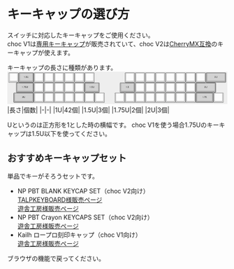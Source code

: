 # キーキャップの選び方
スイッチに対応したキーキャップをご使用ください。  
choc V1は[専用キーキャップ](https://shop.yushakobo.jp/collections/keycaps/For-Choc-v1)が販売されていて、choc V2は[CherryMX互換](https://shop.yushakobo.jp/collections/keycaps/cherry-mx-%E4%BA%92%E6%8F%9B-%E3%82%AD%E3%83%BC%E3%82%AD%E3%83%A3%E3%83%83%E3%83%97)のキーキャップが使えます。

キーキャップの長さに種類があります。  
![](img/keycapu.png)
|長さ|個数|
|-|-|
|1U|42個|
|1.5U|3個|
|1.75U|2個|
|2U|3個|  

Uというのは正方形を1とした時の横幅です。
choc V1を使う場合1.75Uのキーキャップは1.5U以下を使ってください。

## おすすめキーキャップセット
単品でキーがそろうセットです。
- NP PBT BLANK KEYCAP SET（choc V2向け）  
[TALPKEYBOARD様販売ページ](https://talpkeyboard.net/items/6027a2686e84d5793d776135)  
[遊舎工房様販売ページ](https://shop.yushakobo.jp/collections/keycaps/products/np-pbt-blank-keycaps-set-124-keys)
- NP PBT Crayon KEYCAPS SET（choc V2向け）  
[遊舎工房様販売ページ](https://shop.yushakobo.jp/collections/keycaps/products/np-pbt-crayon-keycaps-set)
- Kailh ロープロ刻印キャップ（choc V1向け）  
[遊舎工房様販売ページ](https://shop.yushakobo.jp/products/pg1350cap-doubleshot)

ブラウザの機能で戻ってください。
